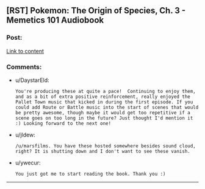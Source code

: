## [RST] Pokemon: The Origin of Species, Ch. 3 - Memetics 101 Audiobook

### Post:

[Link to content]()

### Comments:

- u/DaystarEld:
  ```
  You're producing these at quite a pace!  Continuing to enjoy them, and as a bit of extra positive reinforcement, really enjoyed the Pallet Town music that kicked in during the first episode. If you could add Route or Battle music into the start of scenes that would be pretty awesome, though maybe it would get too repetitive if a scene goes on too long in the future? Just thought I'd mention it :) Looking forward to the next one!
  ```

- u/jldew:
  ```
  /u/marsfilms. You have these hosted somewhere besides sound cloud, right? It is shutting down and I don't want to see these vanish.
  ```

- u/ywecur:
  ```
  You just got me to start reading the book. Thank you :)
  ```

---

